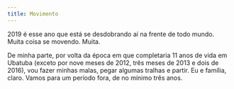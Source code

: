 ```yaml
---
title: Movimento
---
```


2019 é esse ano que está se desdobrando aí na frente de todo mundo. Muita coisa se movendo. Muita.

De minha parte, por volta da época em que completaria 11 anos de vida em Ubatuba (exceto por nove meses de 2012, três meses de 2013 e dois de 2016), vou fazer minhas malas, pegar algumas tralhas e partir. Eu e família, claro. Vamos para um período fora, de no mínimo três anos.